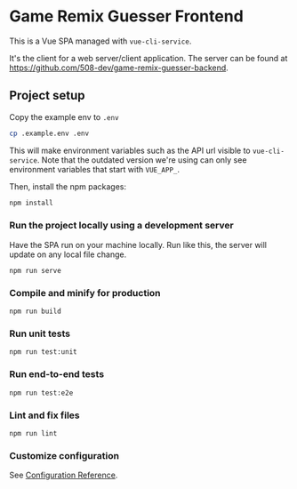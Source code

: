 # Game Remix Guesser Frontend

This is a Vue SPA managed with `vue-cli-service`.

It's the client for a web server/client application. The server can be found at https://github.com/508-dev/game-remix-guesser-backend.


## Project setup
Copy the example env to `.env`

```bash
cp .example.env .env
```

This will make environment variables such as the API url visible to `vue-cli-service`. Note that the outdated version we're using can only see environment variables that start with `VUE_APP_`.

Then, install the npm packages:

```bash
npm install
```

### Run the project locally using a development server

Have the SPA run on your machine locally. Run like this, the server will update on any local file change.

```
npm run serve
```

### Compile and minify for production
```
npm run build
```

### Run unit tests
```
npm run test:unit
```

### Run end-to-end tests
```
npm run test:e2e
```

### Lint and fix files
```
npm run lint
```

### Customize configuration
See [Configuration Reference](https://cli.vuejs.org/config/).

